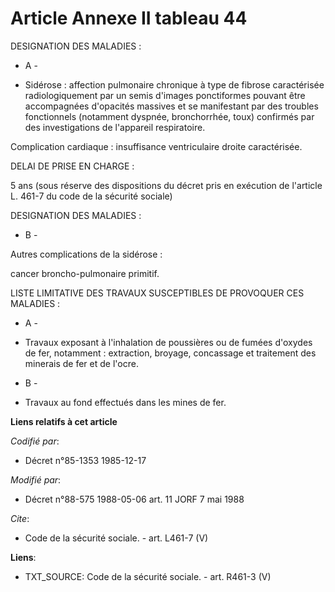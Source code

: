 # Article Annexe II tableau 44

DESIGNATION DES MALADIES :

- A -

- Sidérose : affection pulmonaire chronique à type de fibrose caractérisée radiologiquement par un semis d'images
ponctiformes pouvant être accompagnées d'opacités massives et se manifestant par des troubles fonctionnels (notamment
dyspnée, bronchorrhée, toux) confirmés par des investigations de l'appareil respiratoire.

Complication cardiaque : insuffisance ventriculaire droite caractérisée.

DELAI DE PRISE EN CHARGE : 

5 ans (sous réserve des dispositions du décret pris en exécution de l'article L. 461-7 du code de la sécurité sociale)

DESIGNATION DES MALADIES :

- B - 

Autres complications de la sidérose :

cancer broncho-pulmonaire primitif.

LISTE LIMITATIVE DES TRAVAUX SUSCEPTIBLES DE PROVOQUER CES MALADIES : 

- A - 

- Travaux exposant à l'inhalation de poussières ou de fumées d'oxydes de fer, notamment : extraction, broyage, concassage et
traitement des minerais de fer et de l'ocre.

- B - 

- Travaux au fond effectués dans les mines de fer.

**Liens relatifs à cet article**

_Codifié par_:

  - Décret n°85-1353 1985-12-17

_Modifié par_:

  - Décret n°88-575 1988-05-06 art. 11 JORF 7 mai 1988

_Cite_:

  - Code de la sécurité sociale. - art. L461-7 (V)

**Liens**:

  - TXT_SOURCE: Code de la sécurité sociale. - art. R461-3 (V)
